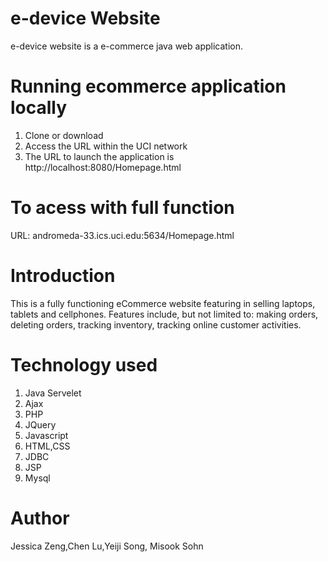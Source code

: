 
# e-device Website
e-device website is a e-commerce java web application.

# Running ecommerce application locally
1. Clone or download 
2. Access the URL within the UCI network
3. The URL to launch the application is http://localhost:8080/Homepage.html


# To acess with full function
URL: andromeda-33.ics.uci.edu:5634/Homepage.html
  
# Introduction
This is a fully functioning eCommerce website featuring in selling laptops, tablets and cellphones. 
Features include, but not limited to: making orders, deleting orders, tracking inventory, tracking online customer activities. 

# Technology used
1. Java Servelet 
2. Ajax
3. PHP
4. JQuery
5. Javascript
6. HTML,CSS 
7. JDBC 
8. JSP
9. Mysql

# Author
Jessica Zeng,Chen Lu,Yeiji Song, Misook Sohn
